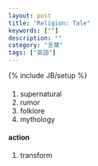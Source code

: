 ```yaml
---
layout: post
title: "Religion: Tale"
keywords: [""]
description: ""
category: "言葉"
tags: ["英語"]
---
```

{% include JB/setup %}


####
1. supernatural
2. rumor
3. folklore
4. mythology

#### action
1. transform
